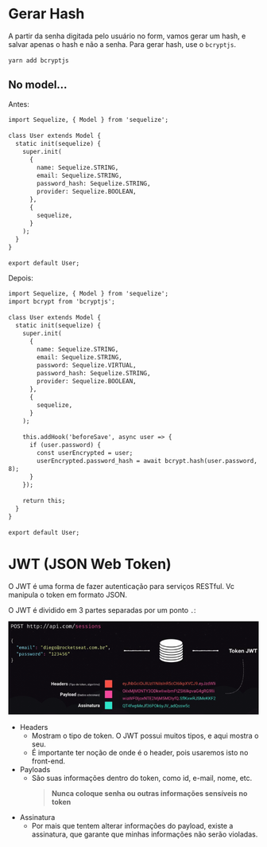 # Gerar Hash

A partir da senha digitada pelo usuário no form, vamos gerar um hash, e salvar
apenas o hash e não a senha. Para gerar hash, use o `bcryptjs`.

`yarn add bcryptjs`

## No model...

Antes:

```
import Sequelize, { Model } from 'sequelize';

class User extends Model {
  static init(sequelize) {
    super.init(
      {
        name: Sequelize.STRING,
        email: Sequelize.STRING,
        password_hash: Sequelize.STRING,
        provider: Sequelize.BOOLEAN,
      },
      {
        sequelize,
      }
    );
  }
}

export default User;
```

Depois:

```
import Sequelize, { Model } from 'sequelize';
import bcrypt from 'bcryptjs';

class User extends Model {
  static init(sequelize) {
    super.init(
      {
        name: Sequelize.STRING,
        email: Sequelize.STRING,
        password: Sequelize.VIRTUAL,
        password_hash: Sequelize.STRING,
        provider: Sequelize.BOOLEAN,
      },
      {
        sequelize,
      }
    );

    this.addHook('beforeSave', async user => {
      if (user.password) {
        const userEncrypted = user;
        userEncrypted.password_hash = await bcrypt.hash(user.password, 8);
      }
    });

    return this;
  }
}

export default User;
```

# JWT (JSON Web Token)

O JWT é uma forma de fazer autenticação para serviços RESTful. Vc manipula o
token em formato JSON.

O JWT é dividido em 3 partes separadas por um ponto `.`:

![jwt-image](/Caderno_de_Anotacoes/6-Gerar-hash_JWT/images/img1.png)

- Headers
  - Mostram o tipo de token. O JWT possui muitos tipos, e aqui mostra o seu.
  - É importante ter noção de onde é o header, pois usaremos isto no front-end.
- Payloads
  - São suas informações dentro do token, como id, e-mail, nome, etc.
    > **Nunca coloque senha ou outras informações sensíveis no token**
- Assinatura
  - Por mais que tentem alterar informações do payload, existe a assinatura, que
    garante que minhas informações não serão violadas.
